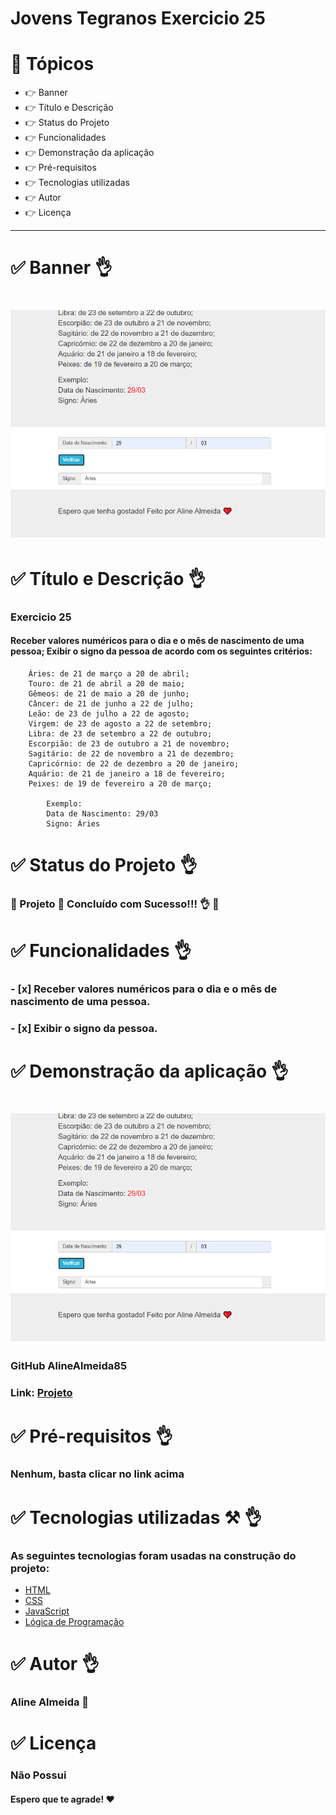 # Jovens Tegranos Exercicio 25

# 🏁 **Tópicos**

 * 👉 Banner
 * 👉 Título e Descrição
 * 👉 Status do Projeto
 * 👉 Funcionalidades
 * 👉 Demonstração da aplicação
 * 👉 Pré-requisitos
 * 👉 Tecnologias utilizadas
 * 👉 Autor
 * 👉 Licença
 
 ____________________________________________________________
# ✅ Banner 👌

<h1 align="center">
  <img alt="banner" title="#banner" src="banner.png"/>
</h1>

# ✅ Título e Descrição 👌

### Exercicio 25

#### Receber valores numéricos para o dia e o mês de nascimento de uma pessoa; Exibir o signo da pessoa de acordo com os seguintes critérios:

        Áries: de 21 de março a 20 de abril;
        Touro: de 21 de abril a 20 de maio;
        Gêmeos: de 21 de maio a 20 de junho;
        Câncer: de 21 de junho a 22 de julho;
        Leão: de 23 de julho a 22 de agosto;
        Virgem: de 23 de agosto a 22 de setembro;
        Libra: de 23 de setembro a 22 de outubro;
        Escorpião: de 23 de outubro a 21 de novembro;
        Sagitário: de 22 de novembro a 21 de dezembro;
        Capricórnio: de 22 de dezembro a 20 de janeiro;
        Aquário: de 21 de janeiro a 18 de fevereiro;
        Peixes: de 19 de fevereiro a 20 de março;

            Exemplo:
            Data de Nascimento: 29/03
            Signo: Áries
       

# ✅ Status do Projeto 👌

### 🚧 Projeto 🚀 **Concluído com Sucesso!!!** 👌 🚧

# ✅ Funcionalidades 👌

### - [x] Receber valores numéricos para o dia e o mês de nascimento de uma pessoa.
### - [x] Exibir o signo da pessoa.


# ✅ Demonstração da aplicação 👌

<h1 align="center">
  <img alt="banner" title="#banner" src="banner.png"/>
</h1>

### GitHub AlineAlmeida85

### Link: [Projeto](https://alinealmeida85.github.io/Jovens-Tegranos-Exercicio25/)

# ✅ Pré-requisitos 👌

### Nenhum, basta clicar no link acima

# ✅ Tecnologias utilizadas ⚒️ 👌

### As seguintes tecnologias foram usadas na construção do projeto:

- [HTML](https://pt.wikipedia.org/wiki/HTML)
- [CSS](https://pt.wikipedia.org/wiki/Cascading_Style_Sheets)
- [JavaScript](https://www.javascript.com/)
- [Lógica de Programação]()

# ✅ Autor 👌

### Aline Almeida 💝

# ✅ Licença

### Não Possui

#### Espero que te agrade! ❤️





